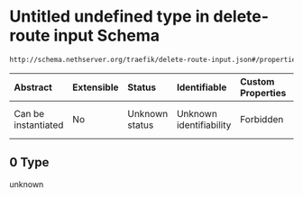 # Untitled undefined type in delete-route input Schema

```txt
http://schema.nethserver.org/traefik/delete-route-input.json#/properties/auth/oneOf/0
```



| Abstract            | Extensible | Status         | Identifiable            | Custom Properties | Additional Properties | Access Restrictions | Defined In                                                                         |
| :------------------ | :--------- | :------------- | :---------------------- | :---------------- | :-------------------- | :------------------ | :--------------------------------------------------------------------------------- |
| Can be instantiated | No         | Unknown status | Unknown identifiability | Forbidden         | Allowed               | none                | [delete-route-input.json*](traefik/delete-route-input.json "open original schema") |

## 0 Type

unknown
